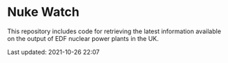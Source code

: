 # Nuke Watch

This repository includes code for retrieving the latest information available on the output of EDF nuclear power plants in the UK.

Last updated: 2021-10-26 22:07